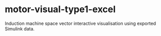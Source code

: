 # motor-visual-type1-excel
Induction machine space vector interactive visualisation using exported Simulink data.
